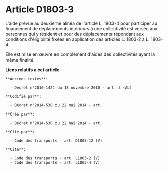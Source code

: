 # Article D1803-3

L'aide prévue au deuxième alinéa de l'article L. 1803-4 pour participer au financement de déplacements intérieurs à une
collectivité est versée aux personnes qui y résident et pour des déplacements répondant aux conditions d'éligibilité fixées
en application des articles L. 1803-2 à L. 1803-4.

Elle est mise en œuvre en complément d'aides des collectivités ayant la même finalité.

**Liens relatifs à cet article**

	**Anciens textes**:

	  - Décret n°2010-1424 du 18 novembre 2010 - art. 3 (Ab)

	**Codifié par**:

	  - Décret n°2014-530 du 22 mai 2014 - art.

	**Créé par**:

	  - Décret n°2014-530 du 22 mai 2014 - art.

	**Cité par**:

	  - Code des transports - art. D1803-12 (V)

	**Cite**:

	  - Code des transports - art. L1803-2 (V)
	  - Code des transports - art. L1803-4 (V)
